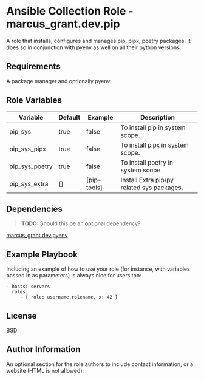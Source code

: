 # Ansible Collection Role - marcus_grant.dev.pip

A role that installs, configures and manages pip, pipx, poetry packages.
It does so in conjunction with pyenv as well on all their python versions.

## Requirements

A package manager and optionally pyenv.

## Role Variables

| Variable       | Default | Example     | Description                                |
| -------------- | ------- | ----------- | ------------------------------------------ |
| pip_sys        | true    | false       | To install pip in system scope.            |
| pip_sys_pipx   | true    | false       | To install pipx in system scope.           |
| pip_sys_poetry | true    | false       | To install poetry in system scope.         |
| pip_sys_extra  | []      | [pip-tools] | Install Extra pip/py related sys packages. |

## Dependencies

>**TODO:** Should this be an optional dependency?

[marcus_grant.dev.pyenv](../pyenv/)

Example Playbook
----------------

Including an example of how to use your role (for instance, with variables passed in as parameters) is always nice for users too:

    - hosts: servers
      roles:
         - { role: username.rolename, x: 42 }

License
-------

BSD

Author Information
------------------

An optional section for the role authors to include contact information, or a website (HTML is not allowed).
